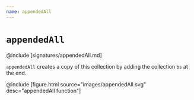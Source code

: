 ```yaml
---
name: appendedAll
---
```


# `appendedAll`

@include [signatures/appendedAll.md]

`appendedAll` creates a copy of this collection by adding the collection `bs` at
the end.

@include [figure.html source="images/appendedAll.svg" desc="appendedAll function"]

